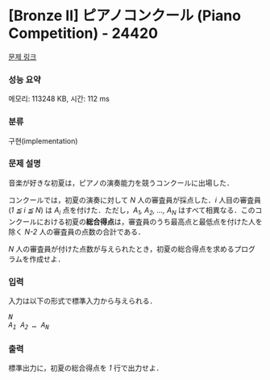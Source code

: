 # [Bronze II] ピアノコンクール (Piano Competition) - 24420 

[문제 링크](https://www.acmicpc.net/problem/24420) 

### 성능 요약

메모리: 113248 KB, 시간: 112 ms

### 분류

구현(implementation)

### 문제 설명

<p>音楽が好きな初夏は，ピアノの演奏能力を競うコンクールに出場した．</p>

<p>コンクールでは，初夏の演奏に対して <var>N</var> 人の審査員が採点した．<var>i</var> 人目の審査員 (<var>1 ≦ i ≦ N</var>) は <var>A<sub>i</sub></var> 点を付けた．ただし，<var>A<sub>1</sub>, A<sub>2</sub>, ..., A<sub>N</sub></var> はすべて相異なる．このコンクールにおける初夏の<strong>総合得点</strong>は，審査員のうち最高点と最低点を付けた人を除く <var>N-2</var> 人の審査員の点数の合計である．</p>

<p><var>N</var> 人の審査員が付けた点数が与えられたとき，初夏の総合得点を求めるプログラムを作成せよ．</p>

### 입력 

 <p>入力は以下の形式で標準入力から与えられる．</p>

<pre><var>N</var>
<var>A<sub>1</sub></var> <var>A<sub>2</sub></var> <var>…</var> <var>A<sub>N</sub></var></pre>

### 출력 

 <p>標準出力に，初夏の総合得点を <var>1</var> 行で出力せよ．</p>

